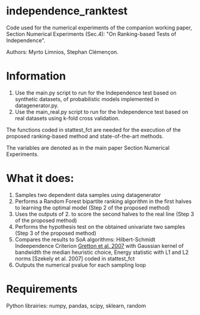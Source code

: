 # independence_ranktest

Code used for the numerical experiments of the companion working paper, Section Numerical Experiments (Sec.4):
   "On Ranking-based Tests of Independence". 
   
Authors: Myrto Limnios, Stephan Clémençon.
# Information

1. Use the main.py script to run for the Independence test based on synthetic datasets, of probabilistic models implemented in datagenerator.py.
2. Use the main_real.py script to run for the Independence test based on real datasets using k-fold cross validation.

The functions coded in stattest_fct are needed for the execution of the proposed ranking-based method and state-of-the-art methods.

The variables are denoted as in the main paper Section Numerical Experiments.

# What it does:
 1. Samples two dependent data samples using datagenerator
 2. Performs a Random Forest bipartite ranking algorithm in the first halves to learning the optimal model (Step 2 of the proposed method)
 3. Uses the outputs of 2. to score the second halves to the real line (Step 3 of the proposed method)
 4. Performs the hypothesis test on the obtained univariate two samples (Step 3 of the proposed method)
 5. Compares the results to SoA algorithms: Hilbert-Schmidt Indeependence Criterion [Gretton et al. 2007](https://papers.nips.cc/paper_files/paper/2007/hash/d5cfead94f5350c12c322b5b664544c1-Abstract.html) with Gaussian kernel of bandwidth the median heuristic choice,
               Energy statistic with L1 and L2 norms [Szekely et al. 2007] coded in stattest_fct
 6. Outputs the numerical pvalue for each sampling loop

# Requirements

Python librairies: numpy, pandas, scipy, sklearn, random 

